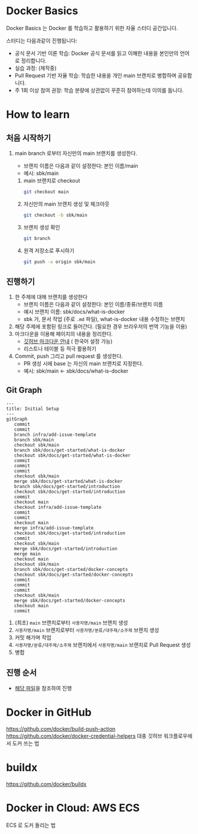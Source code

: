 # Docker Basics

Docker Basics 는 Docker 를 학습하고 활용하기 위한 자율 스터디 공간입니다.

스터디는 다음과같이 진행됩니다:

- 공식 문서 기반 이론 학습: Docker 공식 문서를 읽고 이해한 내용을 본인만의 언어로 정리합니다.
- 실습 과정: (제작중)
- Pull Request 기반 자율 학습: 학습한 내용을 개인 main 브랜치로 병합하며 공유합니다.
- 주 1회 이상 참여 권장: 학습 분량에 상관없이 꾸준히 참여하는데 이의를 둡니다.

# How to learn

## 처음 시작하기

1. main branch 로부터 자신만의 main 브랜치를 생성한다.
   - 브랜치 이름은 다음과 같이 설정한다: 본인 이름/main
   - 예시: sbk/main

   1. main 브랜치로 checkout
      ```bash
      git checkout main
      ```
   2. 자신만의 main 브랜치 생성 및 체크아웃
      ```bash
      git checkout -b sbk/main
      ```
   3. 브랜치 생성 확인
      ```bash
      git branch
      ```
   4. 원격 저장소로 푸시하기
      ```bash
      git push -u origin sbk/main
      ```

## 진행하기

1. 한 주제에 대해 브랜치를 생성한다
   - 브랜치 이름은 다음과 같이 설정한다: 본인 이름/종류/브랜치 이름
   - 예시 브랜치 이름: sbk/docs/what-is-docker
   - sbk 가, 문서 작업 (주로 `.md` 파일), what-is-docker 내용 수정하는 브랜치
2. 해당 주제에 포함된 링크로 들어간다. (필요한 경우 브라우저의 번역 기능을 이용)
3. 마크다운을 이용해 페이지의 내용을 정리한다.
    - [깃허브 마크다운 안내](https://docs.github.com/ko/get-started/writing-on-github/getting-started-with-writing-and-formatting-on-github/basic-writing-and-formatting-syntax) (
      한국어 설정 가능)
    - 리스트나 테이블 등 적극 활용하기
4. Commit, push 그리고 pull request 를 생성한다.
   - PR 생성 시에 base 는 자신의 main 브랜치로 지정한다.
   - 예시: sbk/main <- sbk/docs/what-is-docker

## Git Graph

```mermaid
---
title: Initial Setup
---
gitGraph
   commit
   commit
   branch infra/add-issue-template
   branch sbk/main
   checkout sbk/main
   branch sbk/docs/get-started/what-is-docker
   checkout sbk/docs/get-started/what-is-docker
   commit
   commit
   commit
   checkout sbk/main
   merge sbk/docs/get-started/what-is-docker
   branch sbk/docs/get-started/introduction
   checkout sbk/docs/get-started/introduction
   commit
   checkout main
   checkout infra/add-issue-template
   commit
   commit
   checkout main
   merge infra/add-issue-template
   checkout sbk/docs/get-started/introduction
   commit
   checkout sbk/main
   merge sbk/docs/get-started/introduction
   merge main
   checkout main
   checkout sbk/main
   branch sbk/docs/get-started/docker-concepts
   checkout sbk/docs/get-started/docker-concepts
   commit
   commit
   commit
   checkout sbk/main
   merge sbk/docs/get-started/docker-concepts
   checkout main
   commit
```

1. (최초) `main` 브랜치로부터 `사용자명/main` 브랜치 생성
2. `사용자명/main` 브랜치로부터 `사용자명/분류/대주제/소주제` 브랜치 생성
3. 커밋 해가며 작업
4. `사용자명/분류/대주제/소주제` 브랜치에서 `사용자명/main` 브랜치로 Pull Request 생성
5. 병합

## 진행 순서

- [해당 파일](./learnings/README.md)을 참조하여 진행

# Docker in GitHub

https://github.com/docker/build-push-action
https://github.com/docker/docker-credential-helpers
대충 깃허브 워크플로우에서 도커 쓰는 법

# buildx

https://github.com/docker/buildx

# Docker in Cloud: AWS ECS

ECS 로 도커 돌리는 법